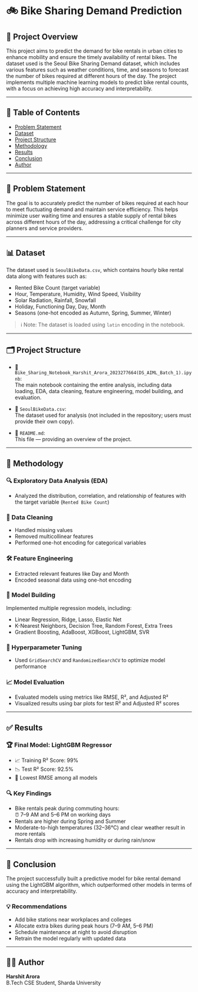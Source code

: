 # 🚲 Bike Sharing Demand Prediction

## 📌 Project Overview  
This project aims to predict the demand for bike rentals in urban cities to enhance mobility and ensure the timely availability of rental bikes. The dataset used is the Seoul Bike Sharing Demand dataset, which includes various features such as weather conditions, time, and seasons to forecast the number of bikes required at different hours of the day. The project implements multiple machine learning models to predict bike rental counts, with a focus on achieving high accuracy and interpretability.

---

## 🧭 Table of Contents  
- [Problem Statement](#problem-statement)  
- [Dataset](#dataset)  
- [Project Structure](#project-structure)  
- [Methodology](#methodology)  
- [Results](#results)  
- [Conclusion](#conclusion)  
- [Author](#author)

---

## 📌 Problem Statement  
The goal is to accurately predict the number of bikes required at each hour to meet fluctuating demand and maintain service efficiency. This helps minimize user waiting time and ensures a stable supply of rental bikes across different hours of the day, addressing a critical challenge for city planners and service providers.

---

## 📊 Dataset  
The dataset used is `SeoulBikeData.csv`, which contains hourly bike rental data along with features such as:

- Rented Bike Count (target variable)  
- Hour, Temperature, Humidity, Wind Speed, Visibility  
- Solar Radiation, Rainfall, Snowfall  
- Holiday, Functioning Day, Day, Month  
- Seasons (one-hot encoded as Autumn, Spring, Summer, Winter)

> ℹ️ Note: The dataset is loaded using `latin` encoding in the notebook.

---

## 🗂 Project Structure  
- 📓 `Bike_Sharing_Notebook_Harshit_Arora_2023277664(DS_AIML_Batch_1).ipynb`:  
  The main notebook containing the entire analysis, including data loading, EDA, data cleaning, feature engineering, model building, and evaluation.

- 📁 `SeoulBikeData.csv`:  
  The dataset used for analysis (not included in the repository; users must provide their own copy).

- 📄 `README.md`:  
  This file — providing an overview of the project.

---

## 🧪 Methodology

### 🔍 Exploratory Data Analysis (EDA)  
- Analyzed the distribution, correlation, and relationship of features with the target variable (`Rented Bike Count`)

### 🧹 Data Cleaning  
- Handled missing values  
- Removed multicollinear features  
- Performed one-hot encoding for categorical variables

### 🛠 Feature Engineering  
- Extracted relevant features like Day and Month  
- Encoded seasonal data using one-hot encoding

### 🤖 Model Building  
Implemented multiple regression models, including:

- Linear Regression, Ridge, Lasso, Elastic Net  
- K-Nearest Neighbors, Decision Tree, Random Forest, Extra Trees  
- Gradient Boosting, AdaBoost, XGBoost, LightGBM, SVR

### 🔧 Hyperparameter Tuning  
- Used `GridSearchCV` and `RandomizedSearchCV` to optimize model performance

### 📈 Model Evaluation  
- Evaluated models using metrics like RMSE, R², and Adjusted R²  
- Visualized results using bar plots for test R² and Adjusted R² scores

---

## ✅ Results

### 🏆 Final Model: LightGBM Regressor  
- 📈 Training R² Score: 99%  
- 📉 Test R² Score: 92.5%  
- 🥇 Lowest RMSE among all models

### 🔍 Key Findings  
- Bike rentals peak during commuting hours:  
  ⏰ 7–9 AM and 5–6 PM on working days  
- Rentals are higher during Spring and Summer  
- Moderate-to-high temperatures (32–36°C) and clear weather result in more rentals  
- Rentals drop with increasing humidity or during rain/snow

---

## 🧾 Conclusion  
The project successfully built a predictive model for bike rental demand using the LightGBM algorithm, which outperformed other models in terms of accuracy and interpretability.

### 💡 Recommendations  
- Add bike stations near workplaces and colleges  
- Allocate extra bikes during peak hours (7–9 AM, 5–6 PM)  
- Schedule maintenance at night to avoid disruption  
- Retrain the model regularly with updated data

---

## 👨‍💻 Author  
**Harshit Arora**  
B.Tech CSE Student, Sharda University
